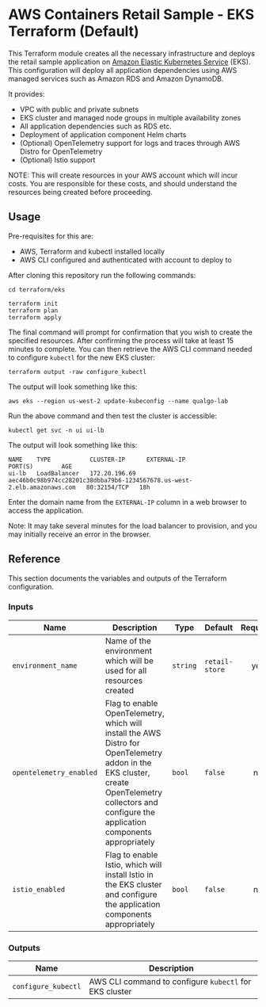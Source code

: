 # AWS Containers Retail Sample - EKS Terraform (Default)

This Terraform module creates all the necessary infrastructure and deploys the retail sample application on [Amazon Elastic Kubernetes Service](https://aws.amazon.com/eks/) (EKS). This configuration will deploy all application dependencies using AWS managed services such as Amazon RDS and Amazon DynamoDB.

It provides:
- VPC with public and private subnets
- EKS cluster and managed node groups in multiple availability zones
- All application dependencies such as RDS etc.
- Deployment of application component Helm charts
- (Optional) OpenTelemetry support for logs and traces through AWS Distro for OpenTelemetry
- (Optional) Istio support

NOTE: This will create resources in your AWS account which will incur costs. You are responsible for these costs, and should understand the resources being created before proceeding.

## Usage

Pre-requisites for this are:
- AWS, Terraform and kubectl installed locally
- AWS CLI configured and authenticated with account to deploy to

After cloning this repository run the following commands:

```shell
cd terraform/eks

terraform init
terraform plan
terraform apply
```

The final command will prompt for confirmation that you wish to create the specified resources. After confirming the process will take at least 15 minutes to complete. You can then retrieve the AWS CLI command needed to configure `kubectl` for the new EKS cluster:

```shell
terraform output -raw configure_kubectl
```

The output will look something like this:

```
aws eks --region us-west-2 update-kubeconfig --name qualgo-lab
```

Run the above command and then test the cluster is accessible:

```shell
kubectl get svc -n ui ui-lb
```

The output will look something like this:

```
NAME    TYPE           CLUSTER-IP      EXTERNAL-IP                                                              PORT(S)        AGE
ui-lb   LoadBalancer   172.20.196.69   aec46b0c98b974cc28201c38dbba79b6-1234567678.us-west-2.elb.amazonaws.com   80:32154/TCP   18h
```

Enter the domain name from the `EXTERNAL-IP` column in a web browser to access the application.

Note: It may take several minutes for the load balancer to provision, and you may initially receive an error in the browser.

## Reference

This section documents the variables and outputs of the Terraform configuration.

### Inputs

| Name | Description | Type | Default | Required |
|------|-------------|------|---------|:--------:|
| `environment_name` | Name of the environment which will be used for all resources created | `string` | `retail-store` | yes |
| `opentelemetry_enabled` | Flag to enable OpenTelemetry, which will install the AWS Distro for OpenTelemetry addon in the EKS cluster, create OpenTelemetry collectors and configure the application components appropriately | `bool` | `false` | no |
| `istio_enabled` | Flag to enable Istio, which will install Istio in the EKS cluster and configure the application components appropriately | `bool` | `false` | no |

### Outputs

| Name | Description |
|------|-------------|
| `configure_kubectl` | AWS CLI command to configure `kubectl` for EKS cluster |